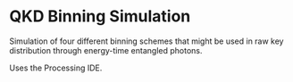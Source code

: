 # QKD Binning Simulation
Simulation of four different binning schemes that might be used in raw key distribution through energy-time entangled photons.

Uses the Processing IDE.
